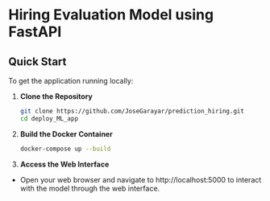 # Hiring Evaluation Model using FastAPI

## Quick Start

To get the application running locally:

1. **Clone the Repository**
   ```bash
   git clone https://github.com/JoseGarayar/prediction_hiring.git
   cd deploy_ML_app

2. **Build the Docker Container**
   ```bash
   docker-compose up --build

3. **Access the Web Interface**

- Open your web browser and navigate to http://localhost:5000 to interact with the model through the web interface.
